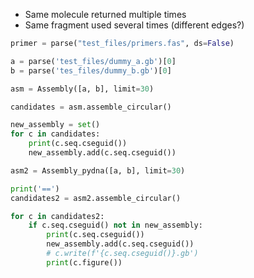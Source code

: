 * Same molecule returned multiple times
* Same fragment used several times (different edges?)

```python
primer = parse("test_files/primers.fas", ds=False)

a = parse('test_files/dummy_a.gb')[0]
b = parse('tes_files/dummy_b.gb')[0]

asm = Assembly([a, b], limit=30)

candidates = asm.assemble_circular()

new_assembly = set()
for c in candidates:
    print(c.seq.cseguid())
    new_assembly.add(c.seq.cseguid())

asm2 = Assembly_pydna([a, b], limit=30)

print('==')
candidates2 = asm2.assemble_circular()

for c in candidates2:
    if c.seq.cseguid() not in new_assembly:
        print(c.seq.cseguid())
        new_assembly.add(c.seq.cseguid())
        # c.write(f'{c.seq.cseguid()}.gb')
        print(c.figure())
```